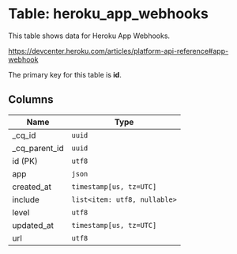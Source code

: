 # Table: heroku_app_webhooks

This table shows data for Heroku App Webhooks.

https://devcenter.heroku.com/articles/platform-api-reference#app-webhook

The primary key for this table is **id**.

## Columns

| Name          | Type          |
| ------------- | ------------- |
|_cq_id|`uuid`|
|_cq_parent_id|`uuid`|
|id (PK)|`utf8`|
|app|`json`|
|created_at|`timestamp[us, tz=UTC]`|
|include|`list<item: utf8, nullable>`|
|level|`utf8`|
|updated_at|`timestamp[us, tz=UTC]`|
|url|`utf8`|